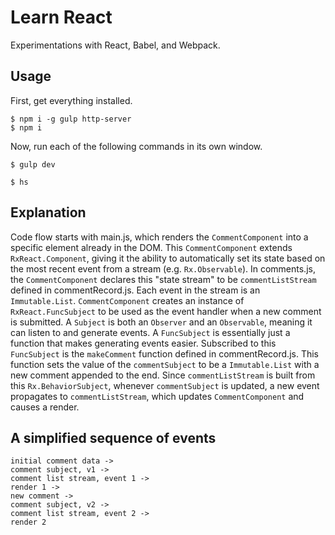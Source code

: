 Learn React
===========

Experimentations with React, Babel, and Webpack.

Usage
-----

First, get everything installed.

```
$ npm i -g gulp http-server
$ npm i
```

Now, run each of the following commands in its own window.

```
$ gulp dev
```

```
$ hs
```

Explanation
-----------

Code flow starts with main.js, which renders the `CommentComponent` into a specific element already in the DOM.
This `CommentComponent` extends `RxReact.Component`, giving it the ability to automatically set its state based on the most recent event from a stream (e.g. `Rx.Observable`).
In comments.js, the `CommentComponent` declares this "state stream" to be `commentListStream` defined in commentRecord.js.
Each event in the stream is an `Immutable.List`.
`CommentComponent` creates an instance of `RxReact.FuncSubject` to be used as the event handler when a new comment is submitted.
A `Subject` is both an `Observer` and an `Observable`, meaning it can listen to and generate events.
A `FuncSubject` is essentially just a function that makes generating events easier.
Subscribed to this `FuncSubject` is the `makeComment` function defined in commentRecord.js.
This function sets the value of the `commentSubject` to be a `Immutable.List` with a new comment appended to the end.
Since `commentListStream` is built from this `Rx.BehaviorSubject`, whenever `commentSubject` is updated, a new event propagates to `commentListStream`, which updates `CommentComponent` and causes a render.

A simplified sequence of events
-------------------------------

```
initial comment data ->
comment subject, v1 ->
comment list stream, event 1 ->
render 1 ->
new comment ->
comment subject, v2 ->
comment list stream, event 2 ->
render 2
```

